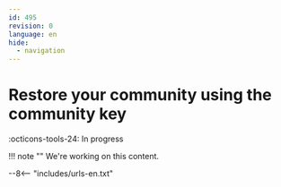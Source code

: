 ```yaml
---
id: 495
revision: 0
language: en
hide:
  - navigation
---
```


# Restore your community using the community key

 :octicons-tools-24: In progress

!!! note ""
     We're working on this content.

--8<-- "includes/urls-en.txt"
